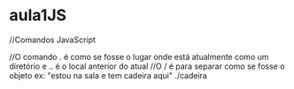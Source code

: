 # aula1JS

//Comandos JavaScript

//O comando . é como se fosse o lugar onde está atualmente como um diretório e .. é o local anterior do atual
//O / é para separar como se fosse o objeto ex: "estou na sala e tem cadeira aqui" ./cadeira
